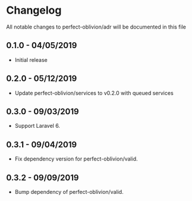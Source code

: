 # Changelog

All notable changes to perfect-oblivion/adr will be documented in this file

## 0.1.0 - 04/05/2019

-   Initial release

## 0.2.0 - 05/12/2019

-   Update perfect-oblivion/services to v0.2.0 with queued services

## 0.3.0 - 09/03/2019

-   Support Laravel 6.

## 0.3.1 - 09/04/2019

-   Fix dependency version for perfect-oblivion/valid.

## 0.3.2 - 09/09/2019

-   Bump dependency of perfect-oblivion/valid.
